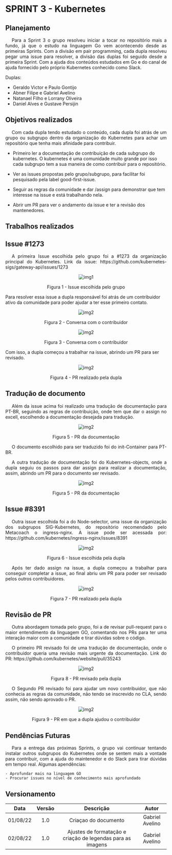 # SPRINT 3 - Kubernetes

## Planejamento

<p style="text-indent: 20px; text-align: justify">
Para a Sprint 3 o grupo resolveu iniciar a tocar no repositório mais a fundo, já que o estudo na linguagem Go vem acontecendo desde as primeiras Sprints. Com a divisão em <a>pair programming</a>, cada dupla resolveu pegar uma issue para resolver, a divisão das duplas foi seguido desde a primeira Sprint. Com a ajuda dos conteúdos estudados em Go e do canal de ajuda fornecido pelo próprio <a>Kubernetes</a> conhecido como <a>Slack</a>.
</p>

Duplas:
- Geraldo Victor e Paulo Gontijo
- Abner Filipe e Gabriel Avelino
- Natanael Filho e Lorrany Oliveira
- Daniel Alves e Gustave Persijin

## Objetivos realizados

<p style="text-indent: 20px; text-align: justify">
Com cada dupla tendo estudado o conteúdo, cada dupla foi atrás de um grupo ou subgrupo dentro da organização do <a>Kubernetes</a> para achar um repositório que tenha mais afinidade para contribuir.
 
 - Primeiro ler a documentação de contribuição de cada subgrupo do kubernetes. O kubernetes é uma comunidade muito grande por isso cada subgrupo tem a sua maneira de como contribuir para o repositório.
    
- Ver as issues propostas pelo grupo/subgrupo, para facilitar foi pesquisado pela label <a>good-first-issue</a>.

- Seguir as regras da comunidade e dar <a>/assign</a> para demonstrar que tem interesse na issue e está trabalhando nela.

- Abrir um PR para ver o andamento da issue e ter a revisão dos mantenedores.

</p>

## Trabalhos realizados

## <a>Issue #1273</a>

<p style="text-indent: 20px; text-align: justify">
 A primeira Issue escolhida pelo grupo foi a <a>#1273 </a> da organização principal do <a>Kubernetes</a>. Link da issue: 
 <a>https://github.com/kubernetes-sigs/gateway-api/issues/1273 </a>

</p>

<center>

![img1](assets/img/contribuicaoPaulo.jpg)

Figura 1 - Issue escolhida pelo grupo

</center>

<p style="text-indent: 20px; text-align: justify">

Para resolver essa issue a dupla responsável foi atrás de um contribuidor ativo da comunidade para poder ajudar a ter esse primeiro contato.

</p>

<center>

![img2](assets/img/conversaPaulo.jpg)

Figura 2 - Conversa com o contribuidor

</center>

<center>

![img2](assets/img/conversaPaulo2.jpg)

Figura 3 - Conversa com o contribuidor

</center>

<p style="text-indent: 20px; text-align: justify">

Com isso, a dupla começou a trabalhar na issue, abrindo um PR para ser revisado.

</p>

<center>

![img2](assets/img/prPaulo.jpg)

Figura 4 - PR realizado pela dupla

</center>

## Tradução de documento

<p style="text-indent: 20px; text-align: justify">
Além da issue acima foi realizado uma tradução de documentação para PT-BR, seguindo as regras de contribuição, onde tem que dar o assign no excell, escolhendo a documentação desejada para tradução.
<p>

<center>

![img2](assets/img/prGeraldo.png)

Figura 5 - PR da documentação 

</center>


<p style="text-indent: 20px; text-align: justify">
O documento escolhido para ser traduzido foi do init-Container para PT-BR.
</p>


<p style="text-indent: 20px; text-align: justify">
A outra tradução de documentação foi do <a>Kubernetes-objects</a>, onde a dupla seguiu os passos para dar assign para realizar a documentação, assim, abrindo um PR para o documento ser revisado.
</p>

<center>

![img2](assets/img/prNathan.png)

Figura 5 - PR da documentação  

</center>

## <a>Issue #8391</a>

<p style="text-indent: 20px; text-align: justify">
Outra issue escolhida foi a do Node-selector, uma issue da organização dos subgrupos <a>SIG-Kubernetes</a>, do repositório recomendado pelo <a>Metacoach</a> o ingress-nginx. A issue pode ser acessada por: <a>https://github.com/kubernetes/ingress-nginx/issues/8391</a>
</p>


<center>

![img2](assets/img/issueAbner.png)

Figura 6 - Issue escolhida pela dupla 

</center>

<p style="text-indent: 20px; text-align: justify">
Após ter dado assign na issue, a dupla começou a trabalhar para conseguir completar a issue, ao final abriu um PR para poder ser revisado pelos outros contribuidores.
</p>


<center>

![img2](assets/img/prAbner.png)

Figura 7 - PR realizado pela dupla

</center>

## <a>Revisão de PR </a>

<p style="text-indent: 20px; text-align: justify">
Outra abordagem tomada pelo grupo, foi a de revisar pull-request para o maior entendimento da linguagem GO, comentando nos PRs para ter uma interação maior com a comunidade e tirar dúvidas sobre o código.
</p>

<p style="text-indent: 20px; text-align: justify">
O primeiro PR revisado foi de uma tradução de documentação, onde o contribuidor queria uma revisão mais urgente da documentação. Link do PR: <a>https://github.com/kubernetes/website/pull/35243</a>
</p>

<center>

![img2](assets/img/prGabriel.png)

Figura 8 - PR revisado pela dupla

</center>

<p style="text-indent: 20px; text-align: justify">
O Segundo PR revisado foi para ajudar um novo contribuidor, que não conhecia as regras da comunidade, não tendo se inscrevido no CLA, sendo assim, não sendo aprovado o PR.
</p>

<center>

![img2](assets/img/prDaniel.jpg)

Figura 9 - PR em que a dupla ajudou o contribuidor

</center>

## Pendências Futuras

<p style="text-indent: 20px; text-align: justify">
Para a entrega das próximas Sprints, o grupo vai continuar tentando instalar outros subgrupos do Kubernetes onde se sentem mais a vontade para contribuir, com a ajuda do maintenedor e do Slack para tirar dúvidas em tempo real. Algumas apendências:

    - Aprofundar mais na linguagem GO
    - Procurar issues no nível de conhecimento mais aprofundado


</p>

## Versionamento

|Data|Versão|Descrição|Autor|
|:--:|:--:|:--:|:--:|
|01/08/22|1.0|Criaçao do documento|Gabriel Avelino|
|02/08/22|1.0|Ajustes de formatação e criação de legendas para as imagens| Gabriel Avelino
